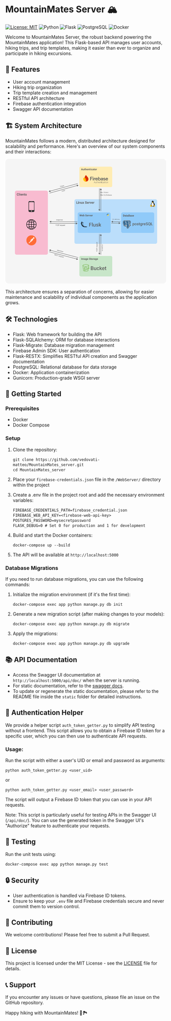 # MountainMates Server 🏔️

[![License: MIT](https://img.shields.io/badge/License-MIT-yellow.svg)](https://opensource.org/licenses/MIT)
![Python](https://img.shields.io/badge/python-3.9-blue.svg)
![Flask](https://img.shields.io/badge/flask-2.0.1-lightgrey.svg)
![PostgreSQL](https://img.shields.io/badge/postgresql-13-blue.svg)
![Docker](https://img.shields.io/badge/docker-20.10-blue.svg)

Welcome to MountainMates Server, the robust backend powering the MountainMates application! This Flask-based API manages user accounts, hiking trips, and trip templates, making it easier than ever to organize and participate in hiking excursions.

## 🌟 Features

- User account management
- Hiking trip organization
- Trip template creation and management
- RESTful API architecture
- Firebase authentication integration
- Swagger API documentation

## 🏗️ System Architecture
MountainMates follows a modern, distributed architecture designed for scalability and performance. Here's an overview of our system components and their interactions:

![System Architecture](docs/architecture.png)

This architecture ensures a separation of concerns, allowing for easier maintenance and scalability of individual components as the application grows.

## 🛠️ Technologies

- Flask: Web framework for building the API
- Flask-SQLAlchemy: ORM for database interactions
- Flask-Migrate: Database migration management
- Firebase Admin SDK: User authentication
- Flask-RESTX: Simplifies RESTful API creation and Swagger documentation
- PostgreSQL: Relational database for data storage
- Docker: Application containerization
- Gunicorn: Production-grade WSGI server

## 🚀 Getting Started

### Prerequisites

- Docker
- Docker Compose

### Setup

1. Clone the repository:
   ```
   git clone https://github.com/vedovati-matteo/MountainMates_server.git
   cd MountainMates_server
   ```

2. Place your `firebase-credentials.json` file in the `/WebServer/` directory within the project

3. Create a .env file in the project root and add the necessary environment variables:
   ```
   FIREBASE_CREDENTIALS_PATH=firebase_credential.json
   FIREBASE_WEB_API_KEY=<firebase-web-api-key>
   POSTGRES_PASSWORD=mysecretpassword
   FLASK_DEBUG=0 # Set 0 for production and 1 for development
   ```

4. Build and start the Docker containers:
   ```
   docker-compose up --build
   ```

5. The API will be available at `http://localhost:5000`

### Database Migrations

If you need to run database migrations, you can use the following commands:

1. Initialize the migration environment (if it's the first time):
    ```
    docker-compose exec app python manage.py db init
    ```

2. Generate a new migration script (after making changes to your models):
    ```
    docker-compose exec app python manage.py db migrate
    ```

3. Apply the migrations:
    ```
    docker-compose exec app python manage.py db upgrade
    ```

## 📚 API Documentation

- Access the Swagger UI documentation at `http://localhost:5000/api/doc/` when the server is running.
- For static documentation, refer to the [swagger docs](https://vedovati-matteo.github.io/MountainMates_server/swagger.html).
- To update or regenerate the static documentation, please refer to the README file inside the `static` folder for detailed instructions.

## 🔑 Authentication Helper

We provide a helper script `auth_token_getter.py` to simplify API testing without a frontend. This script allows you to obtain a Firebase ID token for a specific user, which you can then use to authenticate API requests.

### Usage:

Run the script with either a user's UID or email and password as arguments:

```
python auth_token_getter.py <user_uid>
```
or
```
python auth_token_getter.py <user_email> <user_password>
```

The script will output a Firebase ID token that you can use in your API requests.

Note: This script is particularly useful for testing APIs in the Swagger UI (`/api/doc/`). You can use the generated token in the Swagger UI's "Authorize" feature to authenticate your requests.

## 🧪 Testing

Run the unit tests using:

```
docker-compose exec app python manage.py test
```

## 🔒 Security

- User authentication is handled via Firebase ID tokens.
- Ensure to keep your `.env` file and Firebase credentials secure and never commit them to version control.

## 🤝 Contributing

We welcome contributions! Please feel free to submit a Pull Request.

## 📄 License

This project is licensed under the MIT License - see the [LICENSE](LICENSE) file for details.

## 📞 Support

If you encounter any issues or have questions, please file an issue on the GitHub repository.

Happy hiking with MountainMates! 🥾🏞️
